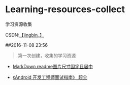 # Learning-resources-collect
学习资源收集

CSDN:<a href="http://blog.csdn.net/jingbin_?_blank" target="_blank">【jingbin_】</a>

##2016-11-08 23:56
> 第一次创建，收集的学习资源

 - <a href="http://blog.csdn.net/jingbin_/article/details/52960826" target="_blank">MarkDown readme图片尺寸固定且居中</a>
 
 - <a href="http://www.diycode.cc/wiki/androidinterview?_blank" target="_blank">《Android 开发工程师面试指南》 超全</a>
 
